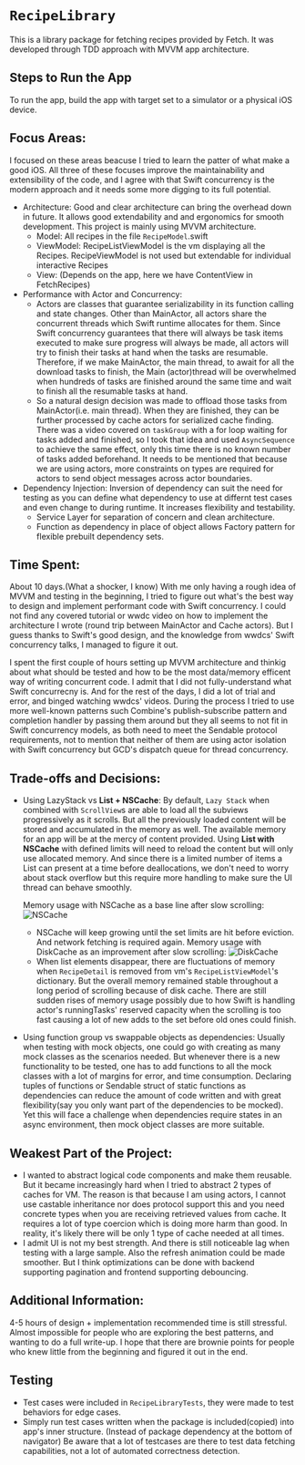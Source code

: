 # ``RecipeLibrary``
This is a library package for fetching recipes provided by Fetch. It was developed through TDD approach with MVVM app architecture.
## Steps to Run the App
To run the app, build the app with target set to a simulator or a physical iOS device.

## Focus Areas:
I focused on these areas beacuse I tried to learn the patter of what make a good iOS. All three of these focuses improve the maintainability and extensibility of the code, and I agree with that Swift concurrency is the modern approach and it needs some more digging to its full potential.
- Architecture: Good and clear architecture can bring the overhead down in future. It allows good extendability and and ergonomics for smooth development. This project is mainly using MVVM architecture. 
    - Model: 
        All recipes in the file ``RecipeModel``.swift
    - ViewModel: 
        RecipeListViewModel is the vm displaying all the  Recipes.
        RecipeViewModel is not used but extendable for individual interactive Recipes
    - View: (Depends on the app, here we have ContentView in FetchRecipes)
- Performance with Actor and Concurrency:
    - Actors are classes that guarantee serializability in its function calling and state changes. Other than MainActor, all actors share the concurrent threads which Swift runtime allocates for them. Since Swift concurrency guarantees that there will always be task items executed to make sure progress will always be made, all actors will try to finish their tasks at hand when the tasks are resumable. Therefore, if we make MainActor, the main thread, to await for all the download tasks to finish, the Main (actor)thread will be overwhelmed when hundreds of tasks are finished around the same time and wait to finish all the resumable tasks at hand.
    - So a natural design decision was made to offload those tasks from MainActor(i.e. main thread). When they are finished, they can be further processed by cache actors for serialized cache finding. There was a video covered on ``taskGroup`` with a for loop waiting for tasks added and finished, so I took that idea and used ``AsyncSequence`` to achieve the same effect, only this time there is no known number of tasks added beforehand. 
        It needs to be mentioned that because we are using actors, more constraints on types are required for actors to send object messages across actor boundaries.
- Dependency Injection: Inversion of dependency can suit the need for testing as you can define what dependency to use at differnt test cases and even change to during runtime. It increases flexibility and testability.
    - Service Layer for separation of concern and clean architecture.
    - Function as dependency in place of object allows Factory pattern for flexible prebuilt dependency sets.
## Time Spent:
About 10 days.(What a shocker, I know) With me only having  a rough idea of MVVM and testing in the beginning, I tried to figure out what's the best way to design and implement performant code with Swift concurrency. I could not find any covered tutorial or wwdc video on how to implement the architecture I wrote (round trip between MainActor and Cache actors). But I guess thanks to Swift's good design, and the knowledge from wwdcs' Swift concurrency talks, I managed to figure it out.

I spent the first couple of hours setting up MVVM architecture and thinkig about what should be tested and how to be the most data/memory efficent way of writing concurrent code. I admit that I did not fully-understand what Swift concurrecny is. And for the rest of the days, I did a lot of trial and error, and binged watching wwdcs' videos. During the process I tried to use more well-known patterns such Combine's publish-subscribe pattern and completion handler by passing them around but they all seems to not fit in Swift concurrency models, as both need to meet the Sendable protocol requirements, not to mention that neither of them are using actor isolation with Swift concurrency but GCD's dispatch queue for thread concurrency.
## Trade-offs and Decisions:
- Using LazyStack vs **List + NSCache**: By default, ``Lazy Stack`` when combined with ``ScrollView``s are able to load all the subviews progressively as it scrolls. But all the previously loaded content will be stored and accumulated in the memory as well. The available memory for an app will be at the mercy of content provided. Using **List with NSCache** with defined limits will need to reload the content but will only use allocated memory.  And since there is a limited number of items a List can present at a time before deallocations, we don't need to worry about stack overflow but this require more handling to make sure the UI thread can behave smoothly. <br>
    
    Memory usage with NSCache as a base line after slow scrolling:
    ![NSCache](NSCache)
    - NSCache will keep growing until the set limits are hit before eviction. And network fetching is required again.
    Memory usage with DiskCache as an improvement after slow scrolling:
    ![DiskCache](DiskCache)
    -  When list elements disappear, there are fluctuations of memory when ``RecipeDetail`` is removed from vm's ``RecipeListViewModel``'s dictionary. But the overall memory remained stable throughout a long period of scrolling because of disk cache. There are still  sudden rises of memory usage possibly due to how Swift is handling actor's runningTasks' reserved capacity when the scrolling is too fast causing a lot of new adds to the set before old ones could finish. 
    
    
- Using function group vs swappable objects as dependencies: Usually when testing with mock objects, one could go with creating as many mock classes as the scenarios needed. But whenever there is a new functionality to be tested, one has to add functions to all the mock classes with a lot of margins for error, and time consumption. Declaring tuples of functions or Sendable struct of static functions as dependencies can reduce the amount of code written and with great flexibility(say you only want part of the dependencies to be mocked). Yet this will face a challenge when dependencies require states in an async environment, then mock object classes are more suitable.
## Weakest Part of the Project: 
- I wanted to abstract logical code components and make them reusable. But it became increasingly hard when I tried to abstract 2 types of caches for VM. The reason is that because I am using actors, I cannot use castable inheritance nor does protocol  support this and you need concrete types when you are receiving retrieved values from cache. It requires a lot of type coercion which is doing more harm than good. In reality, it's likely there will be only 1 type of cache needed at all times.
- I admit UI is not my best strength. And there is still noticeable lag when testing with a large sample. Also the refresh animation could be made smoother. But I think optimizations can be done with backend supporting pagination and frontend supporting debouncing. 
## Additional Information:
4-5 hours of design + implementation recommended time is still stressful. Almost impossible for people who are exploring the best patterns, and wanting to do a full write-up. I hope that there are brownie points for people who knew little from the beginning and figured it out in the end. 
## Testing 
- Test cases were included in ``RecipeLibraryTests``, they were made to test behaviors for edge cases.
- Simply run test cases written when the package is included(copied) into app's inner structure. (Instead of package dependency at the bottom of navigator) Be aware that a lot of testcases are there to test data fetching capabilities, not a lot of automated correctness detection.

